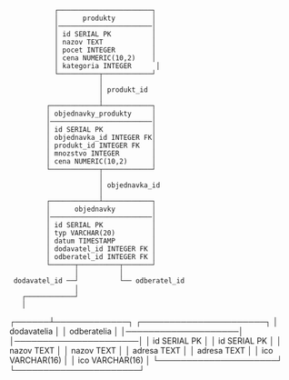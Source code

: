                ┌───────────────────────┐
               │      produkty         │
               │───────────────────────│
               │ id SERIAL PK          │
               │ nazov TEXT            │
               │ pocet INTEGER         │
               │ cena NUMERIC(10,2)    │
               │ kategoria INTEGER      │
               └──────────┬────────────┘
                          │
                          │ produkt_id
                          │
             ┌────────────┴────────────┐
             │ objednavky_produkty     │
             │─────────────────────────│
             │ id SERIAL PK            │
             │ objednavka_id INTEGER FK│
             │ produkt_id INTEGER FK   │
             │ mnozstvo INTEGER        │
             │ cena NUMERIC(10,2)      │
             └────────────┬────────────┘
                          │
                          │ objednavka_id
                          │
             ┌────────────┴────────────┐
             │      objednavky         │
             │─────────────────────────│
             │ id SERIAL PK            │
             │ typ VARCHAR(20)         │
             │ datum TIMESTAMP         │
             │ dodavatel_id INTEGER FK │
             │ odberatel_id INTEGER FK │
             └──────┬──────────┬───────┘
                    │          │
     dodavatel_id ──┘          └── odberatel_id
                    │
       ┌────────────┘
       │
┌──────┴─────────────┐           ┌──────────────────────┐
│    dodavatelia     │           │    odberatelia       │
│────────────────────│           │──────────────────────│
│ id SERIAL PK       │           │ id SERIAL PK         │
│ nazov TEXT          │           │ nazov TEXT           │
│ adresa TEXT         │           │ adresa TEXT          │
│ ico VARCHAR(16)     │           │ ico VARCHAR(16)      │
└─────────────────────┘           └──────────────────────┘
